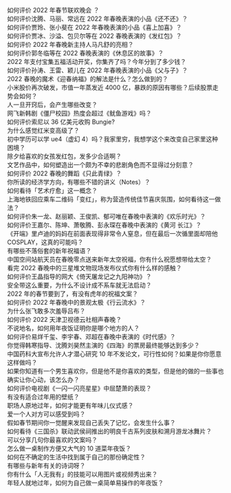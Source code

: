 如何评价 2022 年春节联欢晚会 ？  
如何评价沈腾、马丽、常远在 2022 年春晚表演的小品《还不还》？  
如何评价贾玲、张小斐在 2022 年春晚表演的小品《喜上加喜》？  
如何评价贾冰、沙溢、包贝尔等在 2022 春晚表演的《发红包》？  
如何评价 2022 年春晚新主持人马凡舒的亮相？  
如何评价郭冬临等在 2022 春晚表演的《休息区的故事》？  
2022 年支付宝集五福活动开奖，你集齐了吗？今年分到了多少钱？  
如何评价孙涛、王雷、颖儿在 2022 年春晚表演的小品《父与子》？  
2022 春晚的魔术《迎春纳福》的解法是什么？怎么做到的？  
小米股价再次破发，市值一年蒸发近 4000 亿，暴跌的原因有哪些？后续股票走势会如何？  
人一旦开窍后，会产生哪些改变？  
网飞新韩剧《僵尸校园》热度会超过《鱿鱼游戏》吗？  
如何评价索尼以 36 亿美元收购 Bungie?  
为什么感觉红米变高级了？  
初中学历可以学 ue4（虚幻 4）吗？我家里穷，我想学这个来改变自己家里这种困境？  
除夕给喜欢的女孩发红包，发多少合适啊？  
文艺作品中，如何塑造出一个颇为不幸的悲剧角色而不显得过分刻意？  
如何评价 2022 春晚的舞蹈《只此青绿》？  
你所读的经济学方向，有哪些不错的讲义（Notes）？  
如何看待「艺术疗愈」这一概念？  
上海地铁回应乘车二维码「变红」，称为营造传统佳节喜庆氛围，如何看待这一做法？  
如何评价朱一龙、赵丽颖、王俊凯、郁可唯在春晚中表演的《欢乐时光》？  
如何评价王嘉尔、陈坤、萧敬腾、彭永琛在春晚中表演的《黄河 长江》？  
《开端》里卢迪的妈妈在前面表现得非常令人窒息，但在最后一次循里面却陪他 COSPLAY，这真的可能吗？  
有哪些不落俗套的新年祝福语？  
中国空间站航天员在春晚零点送来新年太空祝福，你有什么祝愿想带给太空？  
看完 2022 春晚中的三星堆文物现场发布仪式你有什么样的感触？  
如何评价王晶指导的网大《倚天屠龙记之九阳神功》？  
安全带这么重要，为什么不设计成不系车就无法启动？  
2022 年的春节要到了，有没有虎年的祝福文案？  
如何评价 2022 年春晚中的景观太极《行云流水》？  
为什么张飞敢多次羞辱吕布？  
如何评价 2022 天津卫视德云社相声春晚？  
不说地名，如何用年夜饭证明你是哪个地方的人？  
如何评价易烊千玺、李宇春、邓超在春晚中表演的《时代感》？  
你觉得韩寒指导、沈腾刘昊然主演的《四海》的票房最终能够达到多少？  
中国药科大宣布允许人才潜心研究 10 年不发论文，可行性如何？如果是你你愿意这样做吗？  
如果你知道有一个男生喜欢你，但是他不是你喜欢的类型，但是他的做的一些事也确实让你心动，该怎么办？  
如何评价电视剧《一闪一闪亮星星》中屈楚萧的表现？  
有没有适合过年用的壁纸？  
职场人原地过年，如何才能更有年味儿仪式感？  
爱一个人对方可以感受到吗？  
假如春节期间你一觉醒来发现自己丢失了记忆，会发生什么事？  
如何看待《三国杀》联动武侯祠推出的明良千古系列皮肤和溯月游龙冰舞片？  
可以分享几句你最喜欢的文案吗？  
怎么做一桌制作方便又大气的 10 道菜年夜饭？  
如何在不确定的生活中找到属于自己的那份确定性？  
有哪些与新年有关的诗词呀？  
你有什么「人无我有」的技能可以用图片或视频秀出来？  
年轻人就地过年，如何为自己做一桌简单易操作的年夜饭？  
